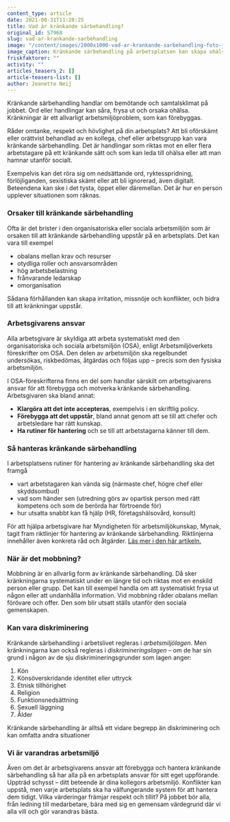 ```yaml
---
content_type: article
date: 2021-08-31T11:28:25
title: Vad är kränkande särbehandling?
original_id: 57968
slug: vad-ar-krankande-sarbehandling
image: "/content/images/2000x1000-vad-ar-krankande-sarbehandling-foto-johner.jpg"
image_caption: Kränkande särbehandling på arbetsplatsen kan skapa ohälsa hos individer och påverka hela arbetsplatsen. Förebygg genom at ha en bra arbetsmiljö med till exempel tydliga roller och inte för hög arbetsbelastning.
friskfaktorer: ""
activity: ""
articles_teasers_2: []
article-teasers-list: []
author: Jeanette Neij
---
```


Kränkande särbehandling handlar om bemötande och samtals­klimat på jobbet. Ord eller handlingar kan såra, frysa ut och orsaka ohälsa. Kränkningar är ett allvarligt arbetsmiljöproblem, som kan förebyggas.

Råder omtanke, respekt och hövlighet på din arbetsplats? Att bli oförskämt eller orättvist behandlad av en kollega, chef eller arbetsgrupp kan vara kränkande särbehandling. Det är handlingar som riktas mot en eller flera arbetstagare på ett kränkande sätt och som kan leda till ohälsa eller att man hamnar utanför socialt.

Exempelvis kan det röra sig om nedsättande ord, ryktesspridning, förlöjliganden, sexistiska skämt eller att bli ignorerad, även digitalt. Beteendena kan ske i det tysta, öppet eller däremellan. Det är hur en person upplever situationen som räknas.

### Orsaker till kränkande särbehandling

Ofta är det brister i den organisatoriska eller sociala arbetsmiljön som är orsaken till att kränkande särbehandling uppstår på en arbetsplats. Det kan vara till exempel

- obalans mellan krav och resurser
- otydliga roller och ansvarsområden
- hög arbetsbelastning
- frånvarande ledarskap
- omorganisation

Sådana förhållanden kan skapa irritation, missnöje och konflikter, och bidra till att kränkningar uppstår.

### Arbetsgivarens ansvar 

Alla arbetsgivare är skyldiga att arbeta systematiskt med den organisatoriska och sociala arbetsmiljön (OSA), enligt Arbetsmiljöverkets föreskrifter om OSA. Den delen av arbetsmiljön ska regelbundet undersökas, riskbedömas, åtgärdas och följas upp – precis som den fysiska arbetsmiljön.

I OSA-föreskrifterna finns en del som handlar särskilt om arbetsgivarens ansvar för att förebygga och motverka kränkande särbehandling. Arbetsgivaren ska bland annat:

- **Klargöra att det inte accepteras**, exempelvis i en skriftlig policy.
- **Förebygga att det uppstår**, bland annat genom att se till att chefer och arbetsledare har rätt kunskap.
- **Ha rutiner för hantering** och se till att arbetstagarna känner till dem.

### Så hanteras kränkande särbehandling 

I arbetsplatsens rutiner för hantering av kränkande särbehandling ska det framgå

- vart arbetstagaren kan vända sig (närmaste chef, högre chef eller skyddsombud)
- vad som händer sen (utredning görs av opartisk person med rätt kompetens och som de berörda har förtroende för)
- hur utsatta snabbt kan få hjälp (HR, företagshälsovård, konsult)

För att hjälpa arbetsgivare har Myndigheten för arbetsmiljökunskap, Mynak, tagit fram riktlinjer för hantering av kränkande särbehandling. Riktlinjerna innehåller även konkreta råd och åtgärder. [Läs mer i den här artikeln.](https://www.suntarbetsliv.se/forskning/organisatorisk-och-social-arbetsmiljo/3-satt-att-motverka-mobbning-pa-jobbet/)

### När är det mobbning?  

Mobbning är en allvarlig form av kränkande särbehandling. Då sker kränkningarna systematiskt under en längre tid och riktas mot en enskild person eller grupp. Det kan till exempel handla om att systematiskt frysa ut någon eller att undanhålla information. Vid mobbning råder obalans mellan förövare och offer. Den som blir utsatt ställs utanför den sociala gemenskapen.

### Kan vara diskriminering

Kränkande särbehandling i arbetslivet regleras i *arbetsmiljölagen*. Men kränkningarna kan också regleras i _diskrimineringslagen_ – om de har sin grund i någon av de sju diskrimineringsgrunder som lagen anger:

1.  Kön
2.  Könsöverskridande identitet eller uttryck
3.  Etnisk tillhörighet
4.  Religion
5.  Funktionsnedsättning
6.  Sexuell läggning
7.  Ålder

Kränkande särbehandling är alltså ett vidare begrepp än diskriminering och kan omfatta andra situationer

### Vi är varandras arbetsmiljö 

Även om det är arbetsgivarens ansvar att förebygga och hantera kränkande särbehandling så har alla på en arbetsplats ansvar för sitt eget uppförande. Uppträd schysst – ditt beteende är dina kollegors arbetsmiljö. Konflikter kan uppstå, men varje arbetsplats ska ha välfungerande system för att hantera dem tidigt. Vilka värderingar främjar respekt och tillit? På jobbet bör alla, från ledning till medarbetare, bära med sig en gemensam värdegrund där vi alla vill och gör varandras bästa.

